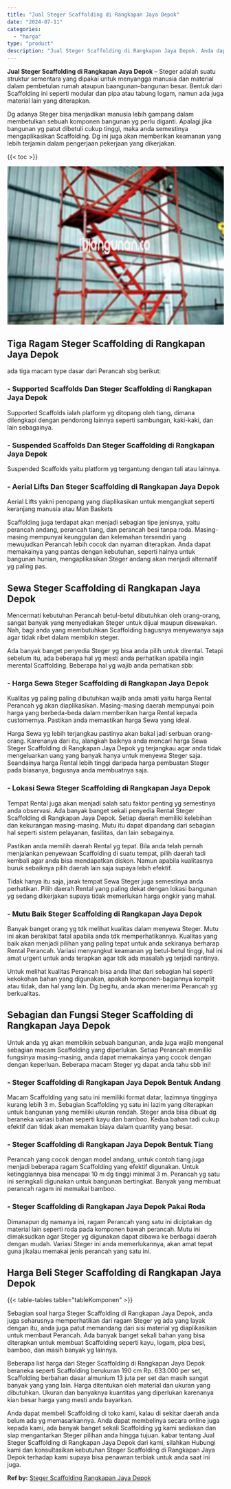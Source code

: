 ```yaml
---
title: "Jual Steger Scaffolding di Rangkapan Jaya Depok"
date: "2024-07-11"
categories: 
  - "harga"
type: "product"
description: "Jual Steger Scaffolding di Rangkapan Jaya Depok. Anda dapat membeli Scaffolding di toko kami, kalau di sekitar daerah anda belum ada yg memasarkannya. Anda d..."
---
```


**Jual Steger Scaffolding di Rangkapan Jaya Depok** – Steger adalah suatu struktur sementara yang dipakai untuk menyangga manusia dan material dalam pembetulan rumah ataupun baangunan-bangunan besar. Bentuk dari Scaffolding ini seperti modular dan pipa atau tabung logam, namun ada juga material lain yang diterapkan.

Dg adanya Steger bisa menjadikan manusia lebih gampang dalam membetulkan sebuah komponen bangunan yg perlu diganti. Apalagi jika bangunan yg patut dibetuli cukup tinggi, maka anda semestinya mengaplikasikan Scaffolding. Dg ini juga akan memberikan keamanan yang lebih terjamin dalam pengerjaan pekerjaan yang dikerjakan.

{{< toc >}}

![Jual Steger Scaffolding di Rangkapan Jaya Depok](/images/sewa-scaffolding-steger-24.png)

## Tiga Ragam Steger Scaffolding di Rangkapan Jaya Depok

ada tiga macam type dasar dari Perancah sbg berikut:

### \- Supported Scaffolds Dan Steger Scaffolding di Rangkapan Jaya Depok

Supported Scaffolds ialah platform yg ditopang oleh tiang, dimana dilengkapi dengan pendorong lainnya seperti sambungan, kaki-kaki, dan lain sebagainya.

### \- Suspended Scaffolds Dan Steger Scaffolding di Rangkapan Jaya Depok

Suspended Scaffolds yaitu platform yg tergantung dengan tali atau lainnya.

### \- Aerial Lifts Dan Steger Scaffolding di Rangkapan Jaya Depok

Aerial Lifts yakni penopang yang diaplikasikan untuk mengangkat seperti keranjang manusia atau Man Baskets

Scaffolding juga terdapat akan menjadi sebagian tipe jenisnya, yaitu perancah andang, perancah tiang, dan perancah besi tanpa roda. Masing-masing mempunyai keunggulan dan kelemahan tersendiri yang mewujudkan Perancah lebih cocok dan nyaman diterapkan. Anda dapat memakainya yang pantas dengan kebutuhan, seperti halnya untuk bangunan hunian, mengaplikasikan Steger andang akan menjadi alternatif yg paling pas.

## Sewa Steger Scaffolding di Rangkapan Jaya Depok

Mencermati kebutuhan Perancah betul-betul dibutuhkan oleh orang-orang, sangat banyak yang menyediakan Steger untuk dijual maupun disewakan. Nah, bagi anda yang membutuhkan Scaffolding bagusnya menyewanya saja agar tidak ribet dalam membikin steger.

Ada banyak banget penyedia Steger yg bisa anda pilih untuk dirental. Tetapi sebelum itu, ada beberapa hal yg mesti anda perhatikan apabila ingin merental Scaffolding. Beberapa hal yg wajib anda perhatikan sbb:

### \- Harga Sewa Steger Scaffolding di Rangkapan Jaya Depok

Kualitas yg paling paling dibutuhkan wajib anda amati yaitu harga Rental Perancah yg akan diaplikasikan. Masing-masing daerah mempunyai poin harga yang berbeda-beda dalam memberikan harga Rental kepada customernya. Pastikan anda memastikan harga Sewa yang ideal.

Harga Sewa yg lebih terjangkau pastinya akan bakal jadi serbuan orang-orang. Karenanya dari itu, alangkah baiknya anda mencari harga Sewa Steger Scaffolding di Rangkapan Jaya Depok yg terjangkau agar anda tidak mengeluarkan uang yang banyak hanya untuk menyewa Steger saja. Seandainya harga Rental lebih tinggi daripada harga pembuatan Steger pada biasanya, bagusnya anda membuatnya saja.

### \- Lokasi Sewa Steger Scaffolding di Rangkapan Jaya Depok

Tempat Rental juga akan menjadi salah satu faktor penting yg semestinya anda observasi. Ada banyak banget sekali penyedia Rental Steger Scaffolding di Rangkapan Jaya Depok. Setiap daerah memiliki kelebihan dan kekurangan masing-masing. Mutu itu dapat dipandang dari sebagian hal seperti sistem pelayanan, fasilitas, dan lain sebagainya.

Pastikan anda memilih daerah Rental yg tepat. Bila anda telah pernah menjalankan penyewaan Scaffolding di suatu tempat, pilih daerah tadi kembali agar anda bisa mendapatkan diskon. Namun apabila kualitasnya buruk sebaiknya pilih daerah lain saja supaya lebih efektif.

Tidak hanya itu saja, jarak tempat Sewa Steger juga semestinya anda perhatikan. Pilih daerah Rental yang paling dekat dengan lokasi bangunan yg sedang dikerjakan supaya tidak memerlukan harga ongkir yang mahal.

### \- Mutu Baik Steger Scaffolding di Rangkapan Jaya Depok

Banyak banget orang yg tdk melihat kualitas dalam menyewa Steger. Mutu ini akan berakibat fatal apabila anda tdk memperhatikannya. Kualitas yang baik akan menjadi pilihan yang paling tepat untuk anda sekiranya berharap Rental Perancah. Variasi menyangkut keamanan yg betul-betul tinggi, hal ini amat urgent untuk anda terapkan agar tdk ada masalah yg terjadi nantinya.

Untuk melihat kualitas Perancah bisa anda lihat dari sebagian hal seperti kekokohan bahan yang digunakan, apakah komponen-bagiannya komplit atau tidak, dan hal yang lain. Dg begitu, anda akan menerima Perancah yg berkualitas.

## Sebagian dan Fungsi Steger Scaffolding di Rangkapan Jaya Depok

Untuk anda yg akan membikin sebuah bangunan, anda juga wajib mengenal sebagian macam Scaffolding yang diperlukan. Setiap Perancah memiliki fungsinya masing-masing, anda dapat memakainya yang cocok dengan dengan keperluan. Beberapa macam Steger yg dapat anda tahu sbb ini!

### \- Steger Scaffolding di Rangkapan Jaya Depok Bentuk Andang

Macam Scaffolding yang satu ini memiliki format datar, lazimnya tingginya kurang lebih 3 m. Sebagian Scaffolding yg satu ini lazim yang diterapkan untuk bangunan yang memiliki ukuran rendah. Steger anda bisa dibuat dg beraneka variasi bahan seperti kayu dan bamboo. Kedua bahan tadi cukup efektif dan tidak akan memakan biaya dalam quantity yang besar.

### \- Steger Scaffolding di Rangkapan Jaya Depok Bentuk Tiang

Perancah yang cocok dengan model andang, untuk contoh tiang juga menjadi beberapa ragam Scaffolding yang efektif digunakan. Untuk ketinggiannya bisa mencapai 10 m dg tinggi minimal 3 m. Perancah yg satu ini seringkali digunakan untuk bangunan bertingkat. Banyak yang membuat perancah ragam ini memakai bamboo.

### \- Steger Scaffolding di Rangkapan Jaya Depok Pakai Roda

Dimanapun dg namanya ini, ragam Perancah yang satu ini diciptakan dg material lain seperti roda pada komponen bawah perancah. Mutu ini dimaksudkan agar Steger yg digunakan dapat dibawa ke berbagai daerah dengan mudah. Variasi Steger ini anda memerlukannya, akan amat tepat guna jikalau memakai jenis perancah yang satu ini.

## Harga Beli Steger Scaffolding di Rangkapan Jaya Depok

{{< table-tables table="tableKomponen" >}}

Sebagian soal harga Steger Scaffolding di Rangkapan Jaya Depok, anda juga seharusnya memperhatikan dari ragam Steger yg ada yang layak dengan itu, anda juga patut memandang dari sisi material yg diaplikasikan untuk membaut Perancah. Ada banyak banget sekali bahan yang bisa diterapkan untuk membuat Scaffolding seperti kayu, logam, pipa besi, bamboo, dan masih banyak yg lainnya.

Beberapa list harga dari Steger Scaffolding di Rangkapan Jaya Depok beraneka seperti Scaffolding berukuran 190 cm Rp. 633.000 per set, Scaffolding berbahan dasar almunium 13 juta per set dan masih sangat banyak yang yang lain. Harga ditentukan oleh material dan ukuran yang dibutuhkan. Ukuran dan banyaknya kuantitas yang diperlukan karenanya kian besar harga yang mesti anda bayarkan.

Anda dapat membeli Scaffolding di toko kami, kalau di sekitar daerah anda belum ada yg memasarkannya. Anda dapat membelinya secara online juga kepada kami, ada banyak banget sekali Scaffolding yg kami sediakan dan siap mengantarkan Steger pilihan anda hingga tujuan. kabar tentang Jual Steger Scaffolding di Rangkapan Jaya Depok dari kami, silahkan Hubungi kami dan konsultasikan kebutuhan Steger Scaffolding di Rangkapan Jaya Depok terhadap kami supaya bisa penawran terbiak untuk anda saat ini juga.

**Ref by:** [Steger Scaffolding Rangkapan Jaya Depok](https://id.wikipedia.org/wiki/Steger)
